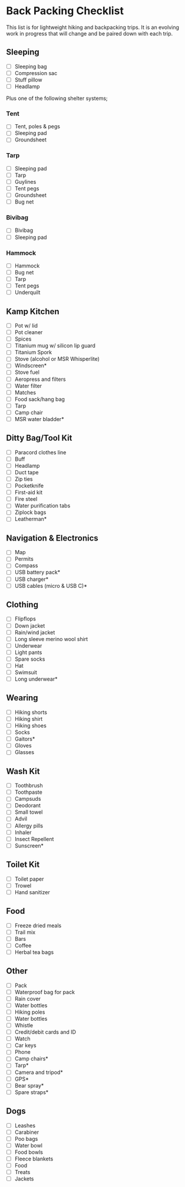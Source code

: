 # Back Packing Checklist

This list is for lightweight hiking and backpacking trips. It is an evolving
work in progress that will change and be paired down with each trip.

## Sleeping

- [ ] Sleeping bag
- [ ] Compression sac
- [ ] Stuff pillow
- [ ] Headlamp

Plus one of the following shelter systems;

### Tent

- [ ] Tent, poles & pegs
- [ ] Sleeping pad
- [ ] Groundsheet

### Tarp

- [ ] Sleeping pad
- [ ] Tarp
- [ ] Guylines
- [ ] Tent pegs
- [ ] Groundsheet
- [ ] Bug net

### Bivibag

- [ ] Bivibag
- [ ] Sleeping pad

### Hammock

- [ ] Hammock
- [ ] Bug net
- [ ] Tarp
- [ ] Tent pegs
- [ ] Underquilt

## Kamp Kitchen

- [ ] Pot w/ lid
- [ ] Pot cleaner
- [ ] Spices
- [ ] Titanium mug w/ silicon lip guard
- [ ] Titanium Spork
- [ ] Stove (alcohol or MSR Whisperlite)
- [ ] Windscreen*
- [ ] Stove fuel
- [ ] Aeropress and filters
- [ ] Water filter
- [ ] Matches
- [ ] Food sack/hang bag
- [ ] Tarp
- [ ] Camp chair
- [ ] MSR water bladder*

## Ditty Bag/Tool Kit

- [ ] Paracord clothes line
- [ ] Buff
- [ ] Headlamp
- [ ] Duct tape
- [ ] Zip ties
- [ ] Pocketknife
- [ ] First-aid kit
- [ ] Fire steel
- [ ] Water purification tabs
- [ ] Ziplock bags
- [ ] Leatherman*

## Navigation & Electronics

- [ ] Map
- [ ] Permits
- [ ] Compass
- [ ] USB battery pack*
- [ ] USB charger*
- [ ] USB cables (micro & USB C)*

## Clothing

- [ ] Flipflops
- [ ] Down jacket
- [ ] Rain/wind jacket
- [ ] Long sleeve merino wool shirt
- [ ] Underwear
- [ ] Light pants
- [ ] Spare socks
- [ ] Hat
- [ ] Swimsuit
- [ ] Long underwear*

## Wearing

- [ ] Hiking shorts
- [ ] Hiking shirt
- [ ] Hiking shoes
- [ ] Socks
- [ ] Gaitors*
- [ ] Gloves
- [ ] Glasses

## Wash Kit

- [ ] Toothbrush
- [ ] Toothpaste
- [ ] Campsuds
- [ ] Deodorant
- [ ] Small towel
- [ ] Advil
- [ ] Allergy pills
- [ ] Inhaler
- [ ] Insect Repellent
- [ ] Sunscreen*

## Toilet Kit

- [ ] Toilet paper
- [ ] Trowel
- [ ] Hand sanitizer

## Food

- [ ] Freeze dried meals
- [ ] Trail mix
- [ ] Bars
- [ ] Coffee
- [ ] Herbal tea bags

## Other

- [ ] Pack
- [ ] Waterproof bag for pack
- [ ] Rain cover
- [ ] Water bottles
- [ ] Hiking poles
- [ ] Water bottles
- [ ] Whistle
- [ ] Credit/debit cards and ID
- [ ] Watch
- [ ] Car keys
- [ ] Phone
- [ ] Camp chairs*
- [ ] Tarp*
- [ ] Camera and tripod*
- [ ] GPS*
- [ ] Bear spray*
- [ ] Spare straps*

## Dogs

- [ ] Leashes
- [ ] Carabiner
- [ ] Poo bags
- [ ] Water bowl
- [ ] Food bowls
- [ ] Fleece blankets
- [ ] Food
- [ ] Treats
- [ ] Jackets
